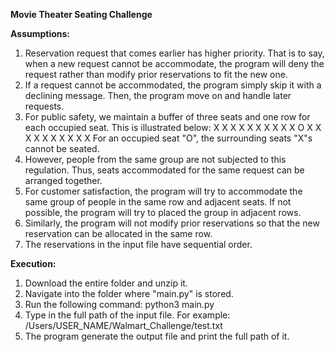**Movie Theater Seating Challenge**

**Assumptions:**
1. Reservation request that comes earlier has higher priority. That is to say, when a new request cannot be accommodate, the program will deny the request rather than modify prior reservations to fit the new one.
2. If a request cannot be accommodated, the program simply skip it with a declining message. Then, the program move on and handle later requests.
3. For public safety, we maintain a buffer of three seats and one row for each occupied seat. This is illustrated below:
    X X X X X X X
    X X X O X X X
    X X X X X X X
  For an occupied seat "O", the surrounding seats "X"s cannot be seated.
4. However, people from the same group are not subjected to this regulation. Thus, seats accommodated for the same request can be arranged together.
5. For customer satisfaction, the program will try to accommodate the same group of people in the same row and adjacent seats. If not possible, the program will try to placed the group in adjacent rows.
6. Similarly, the program will not modify prior reservations so that the new reservation can be allocated in the same row.
7. The reservations in the input file have sequential order.

**Execution:**
1. Download the entire folder and unzip it.
2. Navigate into the folder where "main.py" is stored.
3. Run the following command: python3 main.py
4. Type in the full path of the input file. For example: /Users/USER_NAME/Walmart_Challenge/test.txt
5. The program generate the output file and print the full path of it.
